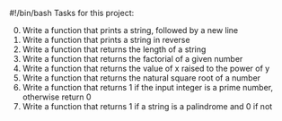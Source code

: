 #!/bin/bash
Tasks for this project:

0. Write a function that prints a string, followed by a new line
1. Write a function that prints a string in reverse
2. Write a function that returns the length of a string
3. Write a function that returns the factorial of a given number
4. Write a function that returns the value of x raised to the power of y
5. Write a function that returns the natural square root of a number
6. Write a function that returns 1 if the input integer is a prime number, otherwise return 0
7. Write a function that returns 1 if a string is a palindrome and 0 if not